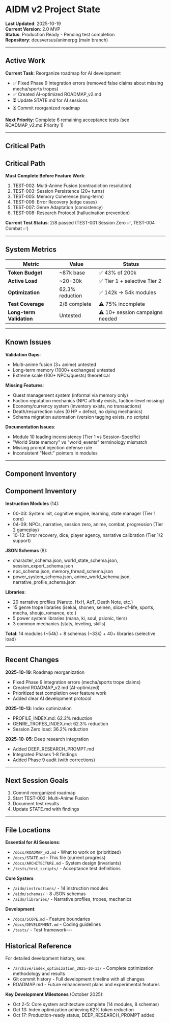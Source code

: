 # AIDM v2 Project State

**Last Updated**: 2025-10-19  
**Current Version**: 2.0 MVP  
**Status**: Production Ready - Pending test completion  
**Repository**: deusversus/animerpg (main branch)

---

## Active Work

**Current Task**: Reorganize roadmap for AI development
- ✅ Fixed Phase 9 integration errors (removed false claims about missing mecha/sports tropes)
- ✅ Created AI-optimized ROADMAP_v2.md
- ⏳ Update STATE.md for AI sessions
- ⏳ Commit reorganized roadmap

**Next Priority**: Complete 6 remaining acceptance tests (see ROADMAP_v2.md Priority 1)

---

## Critical Path

## Critical Path

**Must Complete Before Feature Work**:
1. TEST-002: Multi-Anime Fusion (contradiction resolution)
2. TEST-003: Session Persistence (20+ turns)
3. TEST-005: Memory Coherence (long-term)
4. TEST-006: Error Recovery (edge cases)
5. TEST-007: Genre Adaptation (consistency)
6. TEST-008: Research Protocol (hallucination prevention)

**Current Test Status**: 2/8 passed (TEST-001 Session Zero ✅, TEST-004 Combat ✅)

---

## System Metrics

| Metric | Value | Status |
|--------|-------|--------|
| **Token Budget** | ~87k base | ✅ 43% of 200k |
| **Active Load** | ~20-30k | ✅ Tier 1 + selective Tier 2 |
| **Optimization** | 62.3% reduction | ✅ 142k → 54k modules |
| **Test Coverage** | 2/8 complete | ⚠️ 75% incomplete |
| **Long-term Validation** | Untested | ⚠️ 10+ session campaigns needed |

---

## Known Issues

**Validation Gaps**:
- Multi-anime fusion (3+ anime) untested
- Long-term memory (1000+ exchanges) untested
- Extreme scale (100+ NPCs/quests) theoretical

**Missing Features**:
- Quest management system (informal via memory only)
- Faction reputation mechanics (NPC affinity exists, faction-level missing)
- Economy/currency system (inventory exists, no transactions)
- Death/resurrection rules (0 HP = defeat, no dying mechanics)
- Schema migration automation (version tagging exists, no scripts)

**Documentation Issues**:
- Module 10 loading inconsistency (Tier 1 vs Session-Specific)
- "World State memory" vs "world_events" terminology mismatch
- Missing prompt injection defense rule
- Inconsistent "Next:" pointers in modules

---

## Component Inventory

## Component Inventory

**Instruction Modules** (14):
- 00-03: System init, cognitive engine, learning, state manager (Tier 1 core)
- 04-09: NPCs, narrative, session zero, anime, combat, progression (Tier 2 gameplay)
- 10-13: Error recovery, dice, player agency, narrative calibration (Tier 1/2 support)

**JSON Schemas** (8):
- character_schema.json, world_state_schema.json, session_export_schema.json
- npc_schema.json, memory_thread_schema.json
- power_system_schema.json, anime_world_schema.json, narrative_profile_schema.json

**Libraries**:
- 20 narrative profiles (Naruto, HxH, AoT, Death Note, etc.)
- 15 genre trope libraries (isekai, shonen, seinen, slice-of-life, sports, mecha, shoujo_romance, etc.)
- 5 power system libraries (mana, ki, soul, psionic, tiers)
- 3 common mechanics (stats, leveling, skills)

**Total**: 14 modules (~54k) + 8 schemas (~33k) + 40+ libraries (selective load)

---

## Recent Changes

**2025-10-19**: Roadmap reorganization
- Fixed Phase 9 integration errors (mecha/sports trope claims)
- Created ROADMAP_v2.md (AI-optimized)
- Prioritized test completion over feature work
- Added clear AI development protocol

**2025-10-13**: Index optimization
- PROFILE_INDEX.md: 62.2% reduction
- GENRE_TROPES_INDEX.md: 62.3% reduction
- Session Zero load: 36.2% reduction

**2025-10-05**: Deep research integration
- Added DEEP_RESEARCH_PROMPT.md
- Integrated Phases 1-8 findings
- Added Phase 9 audit (with corrections)

---

## Next Session Goals

1. Commit reorganized roadmap
2. Start TEST-002: Multi-Anime Fusion
3. Document test results
4. Update STATE.md with findings

---

## File Locations

**Essential for AI Sessions**:
- `/docs/ROADMAP_v2.md` - What to work on (prioritized)
- `/docs/STATE.md` - This file (current progress)
- `/docs/ARCHITECTURE.md` - System design (invariants)
- `/tests/test_scripts/` - Acceptance test definitions

**Core System**:
- `/aidm/instructions/` - 14 instruction modules
- `/aidm/schemas/` - 8 JSON schemas
- `/aidm/libraries/` - Narrative profiles, tropes, mechanics

**Development**:
- `/docs/SCOPE.md` - Feature boundaries
- `/docs/DEVELOPMENT.md` - Coding guidelines
- `/tests/` - Test framework---

## Historical Reference

For detailed development history, see:
- `/archive/index_optimization_2025-10-13/` - Complete optimization methodology and results
- Git commit history - Full development timeline with all changes
- ROADMAP.md - Future enhancement plans and experimental features

**Key Development Milestones** (October 2025):
- Oct 2-5: Core system architecture complete (14 modules, 8 schemas)
- Oct 13: Index optimization achieving 62% token reduction  
- Oct 17: Production-ready status, DEEP_RESEARCH_PROMPT added

